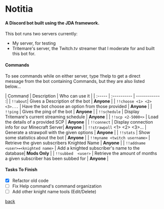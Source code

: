 # Notitia
#### A Discord bot built using the JDA framework.

This bot runs two servers currently:
- My server, for testing
- Tritemare's server, the Twitch.tv streamer that I moderate for and built this bot for.


#### Commands

To see commands while on either server, type !!help to get a direct message from the bot containing Commands, but they are also listed below...

| Command | Description | Who can use it |
| :-----  | :---------- | ------------ :|
| `!!about`| Gives a Description of the bot | **Anyone** |
| `!!choose <1> <2> <3>...`  | Have the bot choose an option from those provided   | **Anyone**  |
| `!!ping` | Gives the ping of the bot | **Anyone** |
| `!!schedule` | Display Tritemare's current streaming schedule | **Anyone** |
| `!!scp <2-5000+>`  | Load the details of a provided SCP  | **Anyone**  |
| `!!connect` | Display connection info for our Minecraft Server| **Anyone** |
| `!!strawpoll` <1> <2> <3>... | Generate a strawpoll with the given options | **Anyone** |
| `!!stats` | Show some statistics about the bot | **Anyone** |
| `!!myname <twitch username>` | Retrieve the given subscribers Knighted Name | **Anyone** |
| `!!addname <user>=<knighted name>` | Add a knighted subscriber's name to the database| **Mods Only** |
| `!!subbed  <user>`  | Retrieve the amount of months a given subscriber has been subbed for  | **Anyone**  |


#### Tasks To Finish
- [x] Refactor old code
- [ ] Fix Help command's command organization
- [ ] Add other knight name tools (Edit/Delete)

[back](../index.md)
